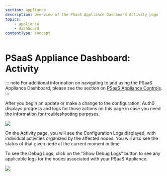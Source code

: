 ```yaml
---
section: appliance
description: Overview of the PSaaS Appliance Dashboard Activity page
topics:
    - appliance
    - dashboard
contentType: concept
---
```


# PSaaS Appliance Dashboard: Activity

::: note
  For additional information on navigating to and using the PSaaS Appliance Dashboard, please see the section on [PSaaS Appliance Controls](/appliance/dashboard#appliance-controls).
:::

After you begin an update or make a change to the configuration, Auth0 displays progress and logs for those actions on this page in case you need the information for troubleshooting purposes.

![](/media/articles/appliance/dashboard/activity.png)

On the Activity page, you will see the Configuration Logs displayed, with individual activities organized by the affected nodes. You will also see the status of that given node at the current moment in time.

To see the Debug Logs, click on the "Show Debug Logs" button to see any applicable logs for the nodes associated with your PSaaS Appliance.

![](/media/articles/appliance/dashboard/debug-logs.png)
